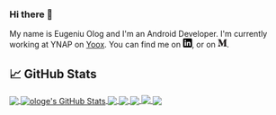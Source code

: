 ### Hi there 👋
My name is Eugeniu Olog and I'm an Android Developer. I'm currently working at YNAP on [Yoox](https://play.google.com/store/apps/details?id=com.yoox).
You can find me on [![LinkedIn][2.1]][2], or on [![Medium][1.1]][1].

## &#x1f4c8; GitHub Stats

<!--top langs-->
<a href="https://github.com/ologe/ologe">
  <img align="center" src="https://github-readme-stats.vercel.app/api/top-langs/?username=ologe&hide=ruby,objective-c&theme=dark" />
</a>

<!--stats-->
<a href="https://github.com/ologe/ologe">
  <img align="center" src="https://github-readme-stats.vercel.app/api?username=ologe&show_icons=true&include_all_commits=true&line_height=27&count_private=true&theme=dark&custom_title=ologe%20stats" alt="ologe's GitHub Stats" />
</a>

<!--canaree-->
<a href="https://github.com/ologe/canaree-music-player">
  <img align="center" src="https://github-readme-stats.vercel.app/api/pin/?username=ologe&repo=canaree-music-player&theme=dark" />
</a>

<!--content-resolver-SQL-->
<a href="https://github.com/ologe/android-content-resolver-SQL">
  <img align="center" src="https://github-readme-stats.vercel.app/api/pin/?username=ologe&repo=android-content-resolver-SQL&theme=dark" />
</a>

<!--trebuchet-->
<a href="https://github.com/ologe/trebuchet">
  <img align="center" src="https://github-readme-stats.vercel.app/api/pin/?username=ologe&repo=trebuchet&theme=dark" />
</a>

<!--flow test observer-->
<a href="https://github.com/ologe/flow-test-observer">
  <img align="top" src="https://github-readme-stats.vercel.app/api/pin/?username=ologe&repo=flow-test-observer&theme=dark" />
</a>

<!--material-studies-->
<a href="https://github.com/ologe/material-studies">
  <img align="center" src="https://github-readme-stats.vercel.app/api/pin/?username=ologe&repo=material-studies&theme=dark" />
</a>

<!--icons with padding-->
[1.1]: https://github.com/ologe/ologe/blob/main/medium.png
[2.1]: https://github.com/ologe/ologe/blob/main/linkedin-3-16.png

<!-- social -->
[1]: https://medium.com/@eugeniu.olog
[2]: https://www.linkedin.com/in/eugeniu-olog/


<!--
**ologe/ologe** is a ✨ _special_ ✨ repository because its `README.md` (this file) appears on your GitHub profile.

Here are some ideas to get you started:

- 🔭 I’m currently working on ...
- 🌱 I’m currently learning ...
- 👯 I’m looking to collaborate on ...
- 🤔 I’m looking for help with ...
- 💬 Ask me about ...
- 📫 How to reach me: ...
- 😄 Pronouns: ...
- ⚡ Fun fact: ...
-->
